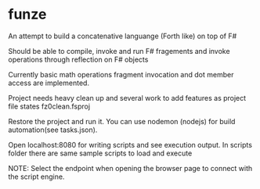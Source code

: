 # funze

An attempt to build a concatenative languange (Forth like) on top of F#

Should be able to compile, invoke and run F# fragements and invoke operations through reflection on F# objects

Currently basic math operations fragment invocation and dot member access are implemented. 

Project needs heavy clean up and several work to add features as project file states fz0clean.fsproj 

Restore the project and run it. You can use nodemon (nodejs) for build automation(see tasks.json).

Open localhost:8080 for writing scripts and see execution output.
In scripts folder there are same sample scripts to load and execute

NOTE: Select the endpoint when opening the browser page to connect with the script engine.